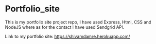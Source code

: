 # Portfolio_site

This is my portfolio site project repo, I have used Express, Html, CSS and NodeJS where as for the contact I have used Sendgrid API.

Link to my portfolio site: https://shivamdamre.herokuapp.com/
